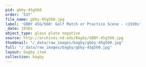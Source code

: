 ```yaml
---
pid: gbby-45g560
order: '537'
file_name: gbby-45g560.jpg
label: 'GBBY 45G/560: Golf Match or Practice Scene - c1930s'
_date: 1930s
object_type: glass plate negative
source: http://archives.nd.edu/Bagby/GBBY-45g560.jpg
thumbnail: "/_data/raw_images/bagby/gbby-45g560.jpg"
full: "/_data/raw_images/bagby/gbby-45g560.jpg"
layout: bagby_item
collection: bagby
---
```

